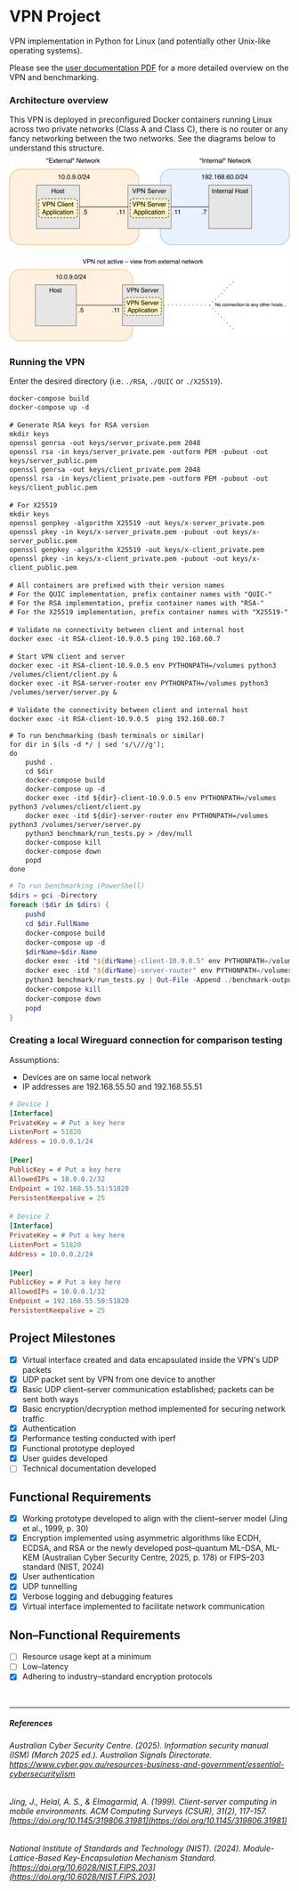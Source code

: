 # VPN Project
VPN implementation in Python for Linux (and potentially other Unix-like operating systems).

Please see the [user documentation PDF](user_documentation.pdf) for a more detailed overview on the VPN and benchmarking.

### Architecture overview
This VPN is deployed in preconfigured Docker containers running Linux across two private networks (Class A and Class C), there is no router or any fancy networking between the two networks. See the diagrams below to understand this structure.
![Diagram of VPN system architecture with VPN on](images/active.png)

![Diagram of VPN system architecture with VPN client off](images/inactive.png)

### Running the VPN
Enter the desired directory (i.e. `./RSA`, `./QUIC` or `./X25519`).
```shell
docker-compose build
docker-compose up -d

# Generate RSA keys for RSA version
mkdir keys
openssl genrsa -out keys/server_private.pem 2048
openssl rsa -in keys/server_private.pem -outform PEM -pubout -out keys/server_public.pem
openssl genrsa -out keys/client_private.pem 2048
openssl rsa -in keys/client_private.pem -outform PEM -pubout -out keys/client_public.pem

# For X25519
mkdir keys
openssl genpkey -algorithm X25519 -out keys/x-server_private.pem
openssl pkey -in keys/x-server_private.pem -pubout -out keys/x-server_public.pem
openssl genpkey -algorithm X25519 -out keys/x-client_private.pem
openssl pkey -in keys/x-client_private.pem -pubout -out keys/x-client_public.pem

# All containers are prefixed with their version names
# For the QUIC implementation, prefix container names with "QUIC-"
# For the RSA implementation, prefix container names with "RSA-"
# For the X25519 implementation, prefix container names with "X25519-"

# Validate no connectivity between client and internal host
docker exec -it RSA-client-10.9.0.5 ping 192.168.60.7

# Start VPN client and server
docker exec -it RSA-client-10.9.0.5 env PYTHONPATH=/volumes python3 /volumes/client/client.py &
docker exec -it RSA-server-router env PYTHONPATH=/volumes python3 /volumes/server/server.py &

# Validate the connectivity between client and internal host
docker exec -it RSA-client-10.9.0.5  ping 192.168.60.7
```
```shell
# To run benchmarking (bash terminals or similar)
for dir in $(ls -d */ | sed 's/\///g');
do
    pushd .
    cd $dir
    docker-compose build
    docker-compose up -d
    docker exec -itd ${dir}-client-10.9.0.5 env PYTHONPATH=/volumes python3 /volumes/client/client.py
    docker exec -itd ${dir}-server-router env PYTHONPATH=/volumes python3 /volumes/server/server.py
    python3 benchmark/run_tests.py > /dev/null
    docker-compose kill
    docker-compose down
    popd
done
```
```PowerShell
# To run benchmarking (PowerShell)
$dirs = gci -Directory
foreach ($dir in $dirs) {
    pushd
    cd $dir.FullName
    docker-compose build
    docker-compose up -d
    $dirName=$dir.Name
    docker exec -itd "${dirName}-client-10.9.0.5" env PYTHONPATH=/volumes python3 /volumes/client/client.py
    docker exec -itd "${dirName}-server-router" env PYTHONPATH=/volumes python3 /volumes/server/server.py
    python3 benchmark/run_tests.py | Out-File -Append ./benchmark-output.txt
    docker-compose kill
    docker-compose down
    popd
}
```

### Creating a local Wireguard connection for comparison testing
Assumptions:
- Devices are on same local network
- IP addresses are 192.168.55.50 and 192.168.55.51


```ini
# Device 1
[Interface]
PrivateKey = # Put a key here
ListenPort = 51820
Address = 10.0.0.1/24

[Peer]
PublicKey = # Put a key here
AllowedIPs = 10.0.0.2/32
Endpoint = 192.168.55.51:51820
PersistentKeepalive = 25

# Device 2
[Interface]
PrivateKey = # Put a key here
ListenPort = 51820
Address = 10.0.0.2/24

[Peer]
PublicKey = # Put a key here
AllowedIPs = 10.0.0.1/32
Endpoint = 192.168.55.50:51820
PersistentKeepalive = 25
```

## Project Milestones
- [x] Virtual interface created and data encapsulated inside the VPN's UDP packets  
- [x] UDP packet sent by VPN from one device to another  
- [x] Basic UDP client–server communication established; packets can be sent both ways  
- [x] Basic encryption/decryption method implemented for securing network traffic  
- [x] Authentication  
- [x] Performance testing conducted with iperf  
- [x] Functional prototype deployed  
- [x] User guides developed  
- [ ] Technical documentation developed  

## Functional Requirements
- [x] Working prototype developed to align with the client–server model (Jing et al., 1999, p. 30)
- [x] Encryption implemented using asymmetric algorithms like ECDH, ECDSA, and RSA or the newly developed post–quantum ML–DSA, ML-KEM (Australian Cyber Security Centre, 2025, p. 178) or FIPS–203 standard (NIST, 2024) 
- [x] User authentication  
- [x] UDP tunnelling 
- [x] Verbose logging and debugging features
- [x] Virtual interface implemented to facilitate network communication

## Non–Functional Requirements
- [ ] Resource usage kept at a minimum
- [ ] Low–latency
- [x] Adhering to industry–standard encryption protocols
<br>

---

##### References  
  
###### Australian Cyber Security Centre. (2025). *Information security manual (ISM) (March 2025 ed.).* Australian Signals Directorate. https://www.cyber.gov.au/resources-business-and-government/essential-cybersecurity/ism

###### Jing, J., Helal, A. S., & Elmagarmid, A. (1999). *Client-server computing in mobile environments.* ACM Computing Surveys (CSUR), *31(2)*, 117-157. [https://doi.org/10.1145/319806.31981](https://doi.org/10.1145/319806.31981)  

###### National Institute of Standards and Technology (NIST). (2024). *Module-Lattice-Based Key-Encapsulation Mechanism Standard.* [https://doi.org/10.6028/NIST.FIPS.203](https://doi.org/10.6028/NIST.FIPS.203)
